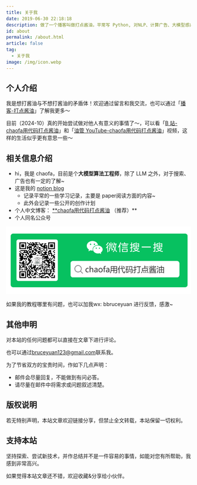 ```yaml
---
title: 关于我
date: 2019-06-30 22:18:18
description: 做了一个播客叫做打点酱油，平常写 Python, 对NLP、计算广告、大模型感兴趣，尝试做一些有意义的事情
id: about
permalink: /about.html
article: false
tag:
  - 关于我
image: /img/icon.webp
---
```


## 个人介绍

我是想打酱油与不想打酱油的矛盾体！欢迎通过留言和我交流，也可以通过「[播客-打点酱油](https://www.xiaoyuzhoufm.com/podcast/625a89560cab7e0abb960b6d)」了解我更多～

目前（2024-10）真的开始尝试做对他人有意义的事情了～，可以看「[B 站-chaofa用代码打点酱油](https://space.bilibili.com/12420432)」和「[油管 YouTube-chaofa用代码打点酱油](https://www.youtube.com/@bbruceyuan)」视频，这样的生活似乎更有意思一些～


## 相关信息介绍
- hi，我是 chaofa，目前是个**大模型算法工程师**，除了 LLM 之外，对于搜索、广告也有一定的了解~
- 这是我的 [notion blog](https://www.notion.so/11a569b3ecce49b2826d679f5e2fdb54?pvs=21)
    - 记录平常的一些学习记录，主要是 paper阅读方面的内容~
    - 此外会记录一些公开的创作计划
- 个人中文博客： [**chaofa用代码打点酱油](https://bruceyuan.com) （推荐）**
- 个人同名公众号

![chaofa用代码打点酱油](/llms-zero-to-hero/chaofa-wechat-official-account.png)


如果我的教程哪里有问题，也可以加我wx: bbruceyuan 进行反馈，感激~


## 其他申明

对本站的任何问题都可以直接在文章下进行评论。

也可以通过[bruceyuan123@gmail.com](mailto:bbruceyuan<bruceyuan123@gmail.com>?subject=【来自】bbruceyuan的博客)联系我。

为了节省双方的宝贵时间，作如下几点声明：

- 邮件会尽量回复，不能做到有问必答。
- 请尽量在邮件中将需求或问题叙述清楚。

## 版权说明

若无特别声明，本站文章欢迎链接分享，但禁止全文转载，本站保留一切权利。

## 支持本站

坚持探索、尝试新技术，并作总结并不是一件容易的事情，如能对您有所帮助，我感到非常高兴。

如果觉得本站文章还不错，欢迎收藏&分享给小伙伴。
